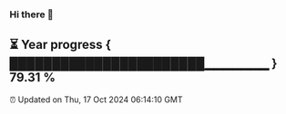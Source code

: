 ### Hi there 👋
⏳ Year progress { ███████████████████████▁▁▁▁▁▁▁ } 79.31 %
---
⏰ Updated on Thu, 17 Oct 2024 06:14:10 GMT

